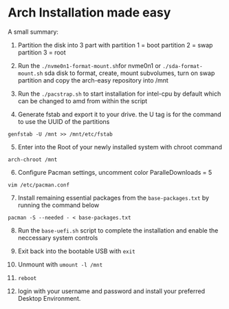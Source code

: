 # Arch Installation made easy

A small summary:

1. Partition the disk into 3 part with
partition 1 = boot
partition 2 = swap
partition 3 = root

2. Run the <code>./nvme0n1-format-mount.sh</code>for nvme0n1 or <code>./sda-format-mount.sh</code> sda disk to format, create, mount subvolumes, turn on swap partition and copy the arch-easy repository into /mnt

3. Run the <code>./pacstrap.sh</code> to start installation for intel-cpu by default which can be changed to amd from within the script

4. Generate fstab and export it to your drive. the U tag is for the command to use the UUID of the partitions

<code>genfstab -U /mnt >> /mnt/etc/fstab</code>

5. Enter into the Root of your newly installed system with chroot command

<code>arch-chroot /mnt</code>

6. Configure Pacman settings, uncomment
color
ParalleDownloads = 5

<code>vim /etc/pacman.conf</code>

7. Install remaining essential packages from the <code>base-packages.txt</code> by running the command below

<code>pacman -S --needed - < base-packages.txt</code>

8. Run the <code>base-uefi.sh</code> script to complete the installation and enable the neccessary system controls

9. Exit back into the bootable USB with
<code>exit</code>

10. Unmount with
<code>umount -l /mnt</code>

11. <code>reboot</code>

12. login with your username and password and install your preferred Desktop Environment.

